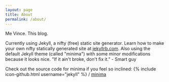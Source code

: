```yaml
---
layout: page
title: About
permalink: /about/
---
```


Me Vince. This blog.
<!-- Fun fact: my real name is Vincenzo.  -->
<!-- Make the fun fact clickable and have it change to something entertaining  -->

Currently using Jekyll, a nifty (free) static site generator.
Learn how to make your own nifty statically generated site at [jekyllrb.com](http://jekyllrb.com/).
Also using the default Jekyll theme (called "minima") with some minor modifications because it looks nice. "If it ain't broke, don't fix it." - Smart guy

Check out the source code for minima if you feel so inclined:
{% include icon-github.html username="jekyll" %} /
[minima](https://github.com/jekyll/minima)
